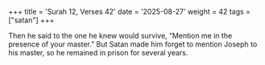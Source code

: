 +++
title = 'Surah 12, Verses 42'
date = '2025-08-27'
weight = 42
tags = ["satan"]
+++

Then he said to the one he knew would survive, “Mention me in the presence of your master.” But Satan made him forget to mention Joseph to his master, so he remained in prison for several years.